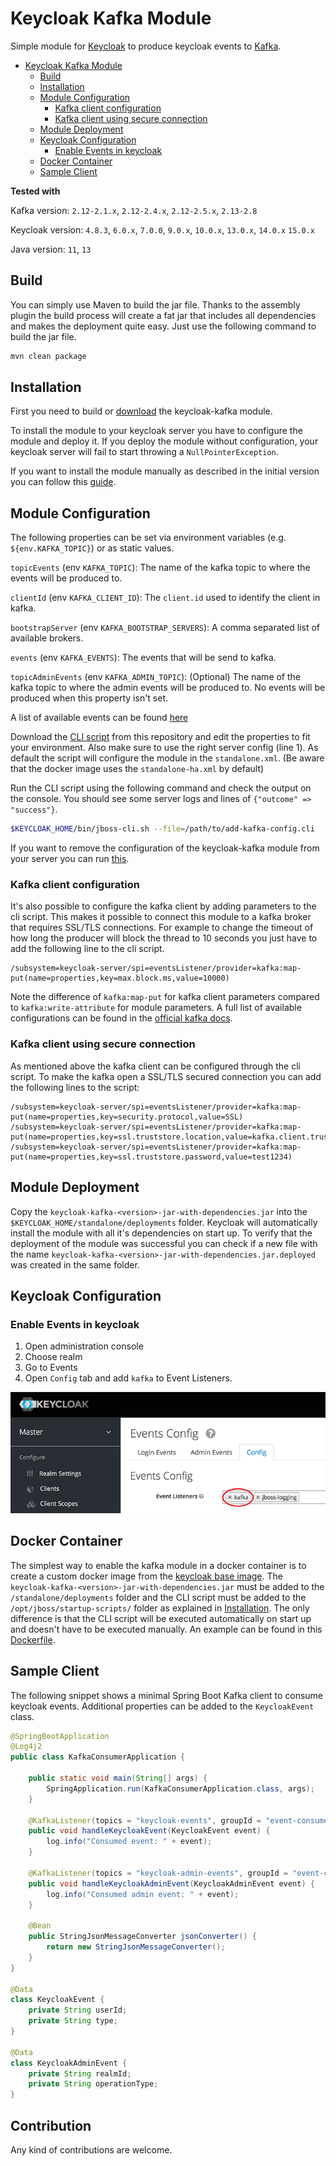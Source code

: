 # Keycloak Kafka Module
Simple module for [Keycloak](https://www.keycloak.org/) to produce keycloak events to [Kafka](https://kafka.apache.org/).

- [Keycloak Kafka Module](#keycloak-kafka-module)
  * [Build](#build)
  * [Installation](#installation)
  * [Module Configuration](#module-configuration)
    + [Kafka client configuration](#kafka-client-configuration)
    + [Kafka client using secure connection](#kafka-client-using-secure-connection)
  * [Module Deployment](#module-deployment)
  * [Keycloak Configuration](#keycloak-configuration)
     + [Enable Events in keycloak](#enable-events-in-keycloak)
  * [Docker Container](#docker-container)  
  * [Sample Client](#sample-client)

**Tested with** 

Kafka version: `2.12-2.1.x`, `2.12-2.4.x`, `2.12-2.5.x`, `2.13-2.8`

Keycloak version: `4.8.3`, `6.0.x`, `7.0.0`, `9.0.x`, `10.0.x`, `13.0.x`, `14.0.x` `15.0.x`

Java version: `11`, `13`


## Build
You can simply use Maven to build the jar file. Thanks to the assembly plugin the build process will create a fat jar that includes all dependencies and makes the deployment quite easy.
Just use the following command to build the jar file.

```bash
mvn clean package
```

## Installation
First you need to build or [download](https://github.com/SnuK87/keycloak-kafka/releases) the keycloak-kafka module.

To install the module to your keycloak server you have to configure the module and deploy it.
If you deploy the module without configuration, your keycloak server will fail to start throwing a `NullPointerException`.

If you want to install the module manually as described in the initial version you can follow this [guide](https://github.com/SnuK87/keycloak-kafka/wiki/Manual-Installation).

## Module Configuration
The following properties can be set via environment variables (e.g. `${env.KAFKA_TOPIC}`) or as static values.

`topicEvents` (env `KAFKA_TOPIC`): The name of the kafka topic to where the events will be produced to.

`clientId` (env `KAFKA_CLIENT_ID`): The `client.id` used to identify the client in kafka.

`bootstrapServer` (env `KAFKA_BOOTSTRAP_SERVERS`): A comma separated list of available brokers.

`events` (env `KAFKA_EVENTS`): The events that will be send to kafka.

`topicAdminEvents` (env `KAFKA_ADMIN_TOPIC`): (Optional) The name of the kafka topic to where the admin events will be produced to. No events will be produced when this property isn't set.

A list of available events can be found [here](https://www.keycloak.org/docs/latest/server_admin/#event-types)

Download the [CLI script](add-kafka-config.cli) from this repository and edit the properties to fit your environment. Also make sure to use the right
server config (line 1). As default the script will configure the module in the `standalone.xml`. (Be aware that the docker image uses the `standalone-ha.xml` by default)

Run the CLI script using the following command and check the output on the console. You should see some server logs and lines of `{"outcome" => "success"}`.

```bash
$KEYCLOAK_HOME/bin/jboss-cli.sh --file=/path/to/add-kafka-config.cli
```

If you want to remove the configuration of the keycloak-kafka module from your server you can run [this](remove-kafka-config.cli).

###  Kafka client configuration
It's also possible to configure the kafka client by adding parameters to the cli script. This makes it possible to connect this module to a kafka broker that requires SSL/TLS connections.
For example to change the timeout of how long the producer will block the thread to 10 seconds you just have to add the following line to the cli script.

```
/subsystem=keycloak-server/spi=eventsListener/provider=kafka:map-put(name=properties,key=max.block.ms,value=10000)
```

Note the difference of `kafka:map-put` for kafka client parameters compared to `kafka:write-attribute` for module parameters.
A full list of available configurations can be found in the [official kafka docs](https://kafka.apache.org/documentation/#producerconfigs).

### Kafka client using secure connection
As mentioned above the kafka client can be configured through the cli script. To make the kafka open a SSL/TLS secured connection you can add the following lines to the script:

```
/subsystem=keycloak-server/spi=eventsListener/provider=kafka:map-put(name=properties,key=security.protocol,value=SSL)
/subsystem=keycloak-server/spi=eventsListener/provider=kafka:map-put(name=properties,key=ssl.truststore.location,value=kafka.client.truststore.jks)
/subsystem=keycloak-server/spi=eventsListener/provider=kafka:map-put(name=properties,key=ssl.truststore.password,value=test1234)
```

## Module Deployment
Copy the `keycloak-kafka-<version>-jar-with-dependencies.jar` into the `$KEYCLOAK_HOME/standalone/deployments` folder. Keycloak will automatically 
install the module with all it's dependencies on start up. To verify that the deployment of the module was successful you can check if a new file 
with the name `keycloak-kafka-<version>-jar-with-dependencies.jar.deployed` was created in the same folder. 


## Keycloak Configuration

### Enable Events in keycloak
1. Open administration console
2. Choose realm
3. Go to Events
4. Open `Config` tab and add `kafka` to Event Listeners.

![Admin console config](images/event_config.png)

## Docker Container
The simplest way to enable the kafka module in a docker container is to create a custom docker image from the [keycloak base image](https://hub.docker.com/r/jboss/keycloak/).
The `keycloak-kafka-<version>-jar-with-dependencies.jar` must be added to the `/standalone/deployments` folder and the CLI script must be added to the `/opt/jboss/startup-scripts/` folder
as explained in [Installation](#installation). The only difference is that the CLI script will be executed automatically on start up and doesn't have to be executed manually.
An example can be found in this [Dockerfile](Dockerfile).

## Sample Client

The following snippet shows a minimal Spring Boot Kafka client to consume keycloak events. Additional properties can be added to the `KeycloakEvent` class.

```java
@SpringBootApplication
@Log4j2
public class KafkaConsumerApplication {

	public static void main(String[] args) {
		SpringApplication.run(KafkaConsumerApplication.class, args);
	}

	@KafkaListener(topics = "keycloak-events", groupId = "event-consumer")
	public void handleKeycloakEvent(KeycloakEvent event) {
		log.info("Consumed event: " + event);
	}

	@KafkaListener(topics = "keycloak-admin-events", groupId = "event-consumer")
	public void handleKeycloakAdminEvent(KeycloakAdminEvent event) {
		log.info("Consumed admin event: " + event);
	}

	@Bean
	public StringJsonMessageConverter jsonConverter() {
		return new StringJsonMessageConverter();
	}
}

@Data
class KeycloakEvent {
	private String userId;
	private String type;
}

@Data
class KeycloakAdminEvent {
	private String realmId;
	private String operationType;
}
```

## Contribution

Any kind of contributions are welcome.
